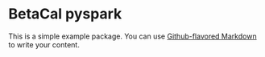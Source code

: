 # BetaCal pyspark

This is a simple example package. You can use
[Github-flavored Markdown](https://guides.github.com/features/mastering-markdown/)
to write your content.
